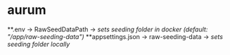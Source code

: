 # aurum

**.env -> RawSeedDataPath -> *sets seeding folder in docker (default: "/app/raw-seeding-data")*
**appsettings.json -> raw-seeding-data -> *sets seeding folder locally*